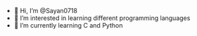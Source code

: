 - 👋 Hi, I’m @Sayan0718
- 👀 I’m interested in learning different programming languages
- 🌱 I’m currently learning C and Python


<!---
Sayan0718/Sayan0718 is a ✨ special ✨ repository because its `README.md` (this file) appears on your GitHub profile.
You can click the Preview link to take a look at your changes.
--->

